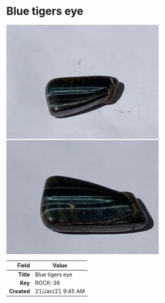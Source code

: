 # Blue tigers eye







<img height="300px" src="10067.jpg"/>
<img height="300px" src="10068.jpg"/>

|       Field | Value                   |
|------------:|-------------------------|
|   **Title** | Blue tigers eye |
|     **Key** | ROCK-36 |
| **Created** | 21/Jan/21 9:45 AM |
        